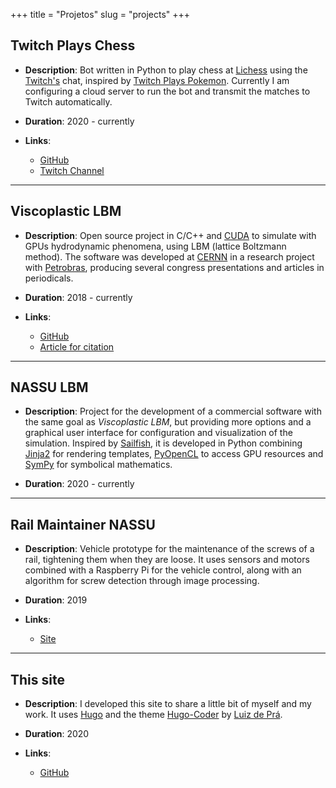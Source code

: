 +++
title = "Projetos"
slug = "projects"
+++

## Twitch Plays Chess

* **Description**: Bot written in Python to play chess at [Lichess](https://lichess.org) using the [Twitch's](https://www.twitch.tv) chat, inspired by [Twitch Plays Pokemon](https://www.twitch.tv/twitchplayspokemon).
Currently I am configuring a cloud server to run the bot and transmit the matches to Twitch automatically.

* **Duration**: 2020 - currently

* **Links**: 
  * [GitHub](https://github.com/jrwaine/Twitch-Plays-Chess)
  * [Twitch Channel](https://www.twitch.tv/communityplayschess)

------------

## Viscoplastic LBM

* **Description**: Open source project in C/C++ and [CUDA](https://developer.nvidia.com/cuda-zone) to simulate with GPUs hydrodynamic phenomena, using LBM (lattice Boltzmann method).
The software was developed at [CERNN](https://cernn.ct.utfpr.edu.br) in a research project with [Petrobras](https://petrobras.com.br/), producing several congress presentations and articles in periodicals.

* **Duration**: 2018 - currently

* **Links**: 
  * [GitHub](https://github.com/jrwaine/LBM-CERNN)
  * [Article for citation](https://www.researchgate.net/publication/341522565_PERFORMANCE_ANALYSIS_OF_THE_LATTICE_BOLTZMANN_METHOD_IMPLEMENTATION_ON_GPU)

------------

## NASSU LBM 

* **Description**: Project for the development of a commercial software with the same goal as *Viscoplastic LBM*, but providing more options and a graphical user interface for configuration and visualization of the simulation. 
Inspired by [Sailfish](https://www.sciencedirect.com/science/article/pii/S0010465514001520), it is developed in Python combining [Jinja2](https://jinja.palletsprojects.com/en/2.11.x/) for rendering templates, [PyOpenCL](https://documen.tician.de/pyopencl/) to access GPU resources and [SymPy](https://www.sympy.org/en/index.html) for symbolical mathematics.

* **Duration**: 2020 - currently

------------

## Rail Maintainer NASSU

* **Description**: Vehicle prototype for the maintenance of the screws of a rail, tightening them when they are loose.
It uses sensors and motors combined with a Raspberry Pi for the vehicle control, along with an algorithm for screw detection through image processing.

* **Duration**: 2019

* **Links**:
  * [Site](https://manutentordetrilhos.wordpress.com)

------------

## This site

* **Description**: I developed this site to share a little bit of myself and my work. It uses [Hugo](https://gohugo.io) and the theme [Hugo-Coder](https://github.com/luizdepra/hugo-coder) by [Luiz de Prá](https://github.com/luizdepra).

* **Duration**: 2020

* **Links**:
  * [GitHub](https://github.com/jrwaine/personal_site)